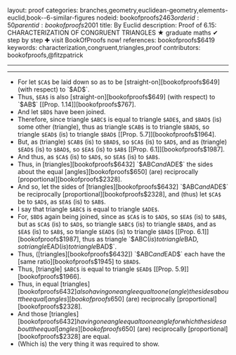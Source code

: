 layout: proof
categories: branches,geometry,euclidean-geometry,elements-euclid,book--6-similar-figures
nodeid: bookofproofs$2463
orderid: 50
parentid: bookofproofs$2001
title: By Euclid
description:  Proof of 6.15: CHARACTERIZATION OF CONGRUENT TRIANGLES &#9733; graduate maths &#10004; step by step &#10010; visit BookOfProofs now!
references: bookofproofs$6419
keywords: characterization,congruent,triangles,proof
contributors: bookofproofs,@fitzpatrick

---


---



* For let `$CA$` be laid down so as to be [straight-on][bookofproofs$649] (with respect) to `$AD$`.
* Thus, `$EA$` is also [straight-on][bookofproofs$649] (with respect) to `$AB$` [[Prop. 1.14]][bookofproofs$767].
* And let `$BD$` have been joined.
* Therefore, since triangle `$ABC$` is equal to triangle `$ADE$`, and `$BAD$` (is) some other (triangle), thus as triangle `$CAB$` is to triangle `$BAD$`, so triangle `$EAD$` (is) to triangle `$BAD$` [[Prop. 5.7]][bookofproofs$1964].
* But, as (triangle) `$CAB$` (is) to `$BAD$`, so `$CA$` (is) to `$AD$`, and as (triangle) `$EAD$` (is) to `$BAD$`, so `$EA$` (is) to `$AB$` [[Prop. 6.1]][bookofproofs$1987].
* And thus, as `$CA$` (is) to `$AD$`, so `$EA$` (is) to `$AB$`.
* Thus, in [triangles][bookofproofs$6432] `$ABC$` and `$ADE$` the sides about the equal [angles][bookofproofs$650] (are) reciprocally [proportional][bookofproofs$2328].
* And so, let the sides of [triangles][bookofproofs$6432] `$ABC$` and `$ADE$` be reciprocally [proportional][bookofproofs$2328], and (thus) let `$CA$` be to `$AD$`, as `$EA$` (is) to `$AB$`.
* I say that triangle `$ABC$` is equal to triangle `$ADE$`.
* For, `$BD$` again being joined, since as `$CA$` is to `$AD$`, so `$EA$` (is) to `$AB$`, but as `$CA$` (is) to `$AD$`, so triangle `$ABC$` (is) to triangle `$BAD$`, and as `$EA$` (is) to `$AB$`, so triangle `$EAD$` (is) to triangle `$BAD$` [[Prop. 6.1]][bookofproofs$1987], thus as triangle `$ABC$` (is) to triangle `$BAD$`, so triangle `$EAD$` (is) to triangle `$BAD$`.
* Thus, ([triangles][bookofproofs$6432]) `$ABC$` and `$EAD$` each have the [same ratio][bookofproofs$1945] to `$BAD$`.
* Thus, [triangle] `$ABC$` is equal to triangle `$EAD$` [[Prop. 5.9]][bookofproofs$1966].
* Thus, in equal [triangles][bookofproofs$6432] also having one angle equal to one (angle) the sides about the equal [angles][bookofproofs$650] (are) reciprocally [proportional][bookofproofs$2328].
* And those [triangles][bookofproofs$6432] having one angle equal to one angle for which the sides about the equal [angles][bookofproofs$650] (are) reciprocally [proportional][bookofproofs$2328] are equal.
* (Which is) the very thing it was required to show.
